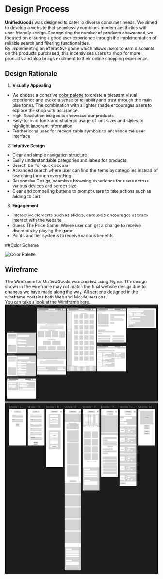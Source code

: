 # Design Process
**UnifiedGoods** was designed to cater to diverse consumer needs. We aimed to develop a website that seamlessly combines modern aesthetics with user-friendly design. Recognising the number of products showcased, we focused on ensuring a good user experience through the implementation of reliable search and filtering functionalities.  
By implementing an interactive game which allows users to earn discounts on the products purchased, this incentivises users to shop for more products and also brings excitment to their online shopping experience.

## Design Rationale
1. **Visually Appealing**
  - We choose a cohesive [color palette](https://coolors.co/eaebed-006989-a3bac3-007090-01a7c2) to create a pleasant visual experience and evoke a sense of reliability and trust through the main blue tones. The combination with a lighter shade encourages users to explore the shop with assurance.
  - High-Resolution images to showcase our products
  - Easy-to-read fonts and strategic usage of font sizes and styles to highlight imporant information
  - Feathericons used for recognizable symbols to enchance the user interface
2. **Intuitive Design**
  - Clear and simple navigation structure
  - Easily understandable categories and labels for products
  - Search bar for quick access
  - Advanced search where user can find the items by categories instead of searching through everything
  - Responsive Design, seamless browsing experience for users across various devices and screen size
  - Clear and compelling buttons to prompt users to take actions such as adding to cart.
3. **Engagement**
  - Interactive elements such as sliders, carousels encourages users to interact with the website
  - Guess The Price Game! Where user can get a change to receive discounts by playing the game.
  - Points and tier systems to receive various benefits!

##Color Scheme

![Color Palette](https://github.com/Ethan-Chew/UnifiedGoods/assets/131668427/3fd7b56e-7ecc-48e4-81bd-365a61b131cd)


## Wireframe
The Wireframe for UnifiedGoods was created using Figma. The design shown in the wireframe may not match the final website design due to changes we have made along the way. All screens designed in the wireframe contains both Web and Mobile versions.  
You can take a look at the Wireframe [here](https://www.figma.com/file/bl20jGrulXzK39nMnRXOAM/UnifiedGoods---An-eCommerce-Platform?type=design&node-id=0%3A1&mode=design&t=z4FqGFjEwXXYYNsv-1).  
![Web Wireframe](./img/webwireframe.png)  
![Mobile Wireframe](./img/mobilewireframe.png)
